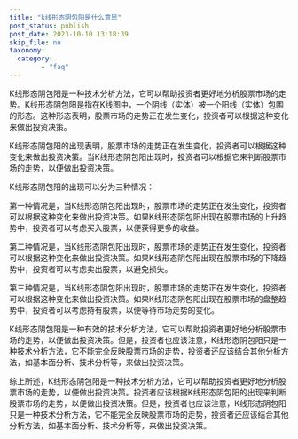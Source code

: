 ```yaml
---
title: "k线形态阴包阳是什么意思"
post_status: publish
post_date: 2023-10-10 13:18:39
skip_file: no
taxonomy:
  category:
        - "faq"
---
```


K线形态阴包阳是一种技术分析方法，它可以帮助投资者更好地分析股票市场的走势。K线形态阴包阳是指在K线图中，一个阴线（实体）被一个阳线（实体）包围的形态。这种形态表明，股票市场的走势正在发生变化，投资者可以根据这种变化来做出投资决策。

K线形态阴包阳的出现表明，股票市场的走势正在发生变化，投资者可以根据这种变化来做出投资决策。当K线形态阴包阳出现时，投资者可以根据它来判断股票市场的走势，以便做出投资决策。

K线形态阴包阳的出现可以分为三种情况：

第一种情况是，当K线形态阴包阳出现时，股票市场的走势正在发生变化，投资者可以根据这种变化来做出投资决策。如果K线形态阴包阳出现在股票市场的上升趋势中，投资者可以考虑买入股票，以便获得更多的收益。

第二种情况是，当K线形态阴包阳出现时，股票市场的走势正在发生变化，投资者可以根据这种变化来做出投资决策。如果K线形态阴包阳出现在股票市场的下降趋势中，投资者可以考虑卖出股票，以避免损失。

第三种情况是，当K线形态阴包阳出现时，股票市场的走势正在发生变化，投资者可以根据这种变化来做出投资决策。如果K线形态阴包阳出现在股票市场的盘整趋势中，投资者可以考虑持有股票，以便等待市场走势的变化。

K线形态阴包阳是一种有效的技术分析方法，它可以帮助投资者更好地分析股票市场的走势，以便做出投资决策。但是，投资者也应该注意，K线形态阴包阳只是一种技术分析方法，它不能完全反映股票市场的走势，投资者还应该结合其他分析方法，如基本面分析、技术分析等，来做出投资决策。

综上所述，K线形态阴包阳是一种技术分析方法，它可以帮助投资者更好地分析股票市场的走势，以便做出投资决策。投资者应该根据K线形态阴包阳的出现来判断股票市场的走势，以便做出投资决策。但是，投资者也应该注意，K线形态阴包阳只是一种技术分析方法，它不能完全反映股票市场的走势，投资者还应该结合其他分析方法，如基本面分析、技术分析等，来做出投资决策。
